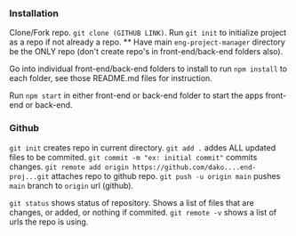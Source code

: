 ### Installation

Clone/Fork repo. `git clone (GITHUB LINK)`.
Run `git init` to initialize project as a repo if not already a repo.
\*\* Have main `eng-project-manager` directory be the ONLY repo (don't create repo's in front-end/back-end folders also).

Go into individual front-end/back-end folders to install to run `npm install` to each folder, see those README.md files for instruction.

Run `npm start` in either front-end or back-end folder to start the apps front-end or back-end.

### Github

`git init` creates repo in current directory.
`git add .` addes ALL updated files to be commited.
`git commit -m "ex: initial commit"` commits changes.
`git remote add origin https://github.com/dako....end-proj...git` attaches repo to github repo.
`git push -u origin main` pushes `main` branch to `origin` url (github).

`git status` shows status of repository. Shows a list of files that are changes, or added, or nothing if commited.
`git remote -v` shows a list of urls the repo is using.
